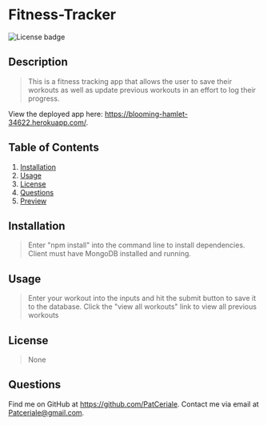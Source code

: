 # **Fitness-Tracker**

![License badge](https://img.shields.io/badge/license-None-success)

## **Description**

> This is a fitness tracking app that allows the user to save their workouts as well as update previous workouts in an effort to log their progress.

View the deployed app here: https://blooming-hamlet-34622.herokuapp.com/.

## **Table of Contents**

1. [Installation](#installation)
1. [Usage](#usage)
1. [License](#license)
1. [Questions](#questions)
1. [Preview](#preview)

## **Installation**

> Enter "npm install" into the command line to install dependencies. Client must have MongoDB installed and running.

## **Usage**

> Enter your workout into the inputs and hit the submit button to save it to the database. Click the "view all workouts" link to view all previous workouts

## **License**

> None

## **Questions**

Find me on GitHub at https://github.com/PatCeriale.
Contact me via email at Patceriale@gmail.com.
